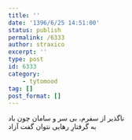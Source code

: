 ```yaml
---
title: ''
date: '1396/6/25 14:51:00'
status: publish
permalink: /6333
author: straxico
excerpt: ''
type: post
id: 6333
category:
    - tytomood
tag: []
post_format: []
---
```

ناگذیر از سفرم، بی سر و سامان چون باد  
به گرفتارِ رهایی نتوان گفت آزاد
